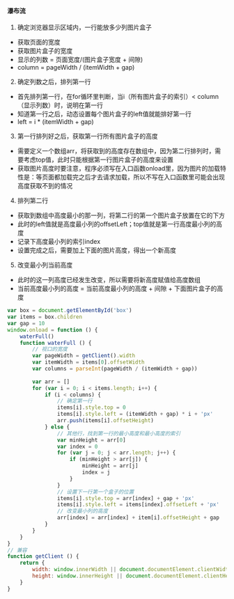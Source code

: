 #### 瀑布流
1. 确定浏览器显示区域内，一行能放多少列图片盒子
- 获取页面的宽度
- 获取图片盒子的宽度
- 显示的列数 = 页面宽度/(图片盒子宽度 + 间隙)
- column = pageWidth / (itemWidth + gap)
2. 确定列数之后，排列第一行
- 首先排列第一行，在for循环里判断，当i（所有图片盒子的索引）< column（显示列数）时，说明在第一行
- 知道第一行之后，动态设置每个图片盒子的left值就能排好第一行
- left = i * (itemWidth + gap)
3. 第一行排列好之后，获取第一行所有图片盒子的高度
- 需要定义一个数组arr，将获取到的高度存在数组中，因为第二行排列时，需要考虑top值，此时只能根据第一行图片盒子的高度来设置
- 获取图片高度时要注意，程序必须写在入口函数onload里，因为图片的加载特性是：等页面都加载完之后才去请求加载，所以不写在入口函数里可能会出现高度获取不到的情况
4. 排列第二行
- 获取到数组中高度最小的那一列，将第二行的第一个图片盒子放置在它的下方
- 此时的left值就是高度最小列的offsetLeft；top值就是第一行高度最小列的高度
- 记录下高度最小列的索引index
- 设置完成之后，需要加上下面的图片高度，得出一个新高度
5. 改变最小列当前高度
- 此时的这一列高度已经发生改变，所以需要将新高度赋值给高度数组
- 当前高度最小列的高度 = 当前高度最小列的高度 + 间隙 + 下面图片盒子的高度
```js
var box = document.getElementById('box')
var items = box.children
var gap = 10
window.onload = function () {
	waterFull()
	function waterFull () {
		// 视口的宽度
		var pageWidth = getClient().width
		var itemWidth = items[0].offsetWidth
		var columns = parseInt(pageWidth / (itemWidth + gap))
		
		var arr = []
		for (var i = 0; i < items.length; i++) {
			if (i < columns) {
				// 确定第一行
				items[i].style.top = 0
				items[i].style.left = (itemWidth + gap) * i + 'px'
				arr.push(items[i].offsetHeight)
			} else {
				// 其他行，找到第一行的最小高度和最小高度的索引
				var minHeight = arr[0]
				var index = 0
				for (var j = 0; j < arr.length; j++) {
					if (minHeight > arr[j]) {
						minHeight = arr[j]
						index = j
					}
				}
				// 设置下一行第一个盒子的位置
				items[i].style.top = arr[index] + gap + 'px'
				items[i].style.left = items[index].offsetLeft + 'px'
				// 改变最小列的高度
				arr[index] = arr[index] + item[i].offsetHeight + gap
			}
		}
	}
}
// 兼容
function getClient () {
	return {
		width: window.innerWidth || document.documentElement.clientWidth || document.body.clientWidth,
		height: window.innerHeight || document.documentElement.clientHeight || document.body.clientHeight
	}
}
```